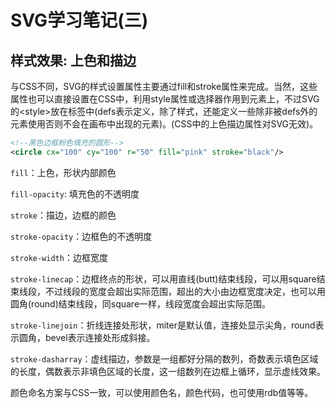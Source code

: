 # SVG学习笔记(三)
## 样式效果: 上色和描边

与CSS不同，SVG的样式设置属性主要通过fill和stroke属性来完成。当然，这些属性也可以直接设置在CSS中，利用style属性或选择器作用到元素上，不过SVG的\<style\>放在<defs>标签中(defs表示定义，除了样式，还能定义一些除非被defs外的元素使用否则不会在画布中出现的元素)。(CSS中的上色描边属性对SVG无效)。

```svg
<!--黑色边框粉色填充的圆形-->
<circle cx="100" cy="100" r="50" fill="pink" stroke="black"/>
```

`fill`：上色，形状内部颜色

`fill-opacity`: 填充色的不透明度

`stroke`：描边，边框的颜色

`stroke-opacity`：边框色的不透明度

`stroke-width`：边框宽度

`stroke-linecap`：边框终点的形状，可以用直线(butt)结束线段，可以用square结束线段，不过线段的宽度会超出实际范围，超出的大小由边框宽度决定，也可以用圆角(round)结束线段，同square一样，线段宽度会超出实际范围。

`stroke-linejoin`：折线连接处形状，miter是默认值，连接处显示尖角，round表示圆角，bevel表示连接处形成斜接。

`stroke-dasharray`：虚线描边，参数是一组都好分隔的数列，奇数表示填色区域的长度，偶数表示非填色区域的长度，这一组数列在边框上循环，显示虚线效果。

颜色命名方案与CSS一致，可以使用颜色名，颜色代码，也可使用rdb值等等。


